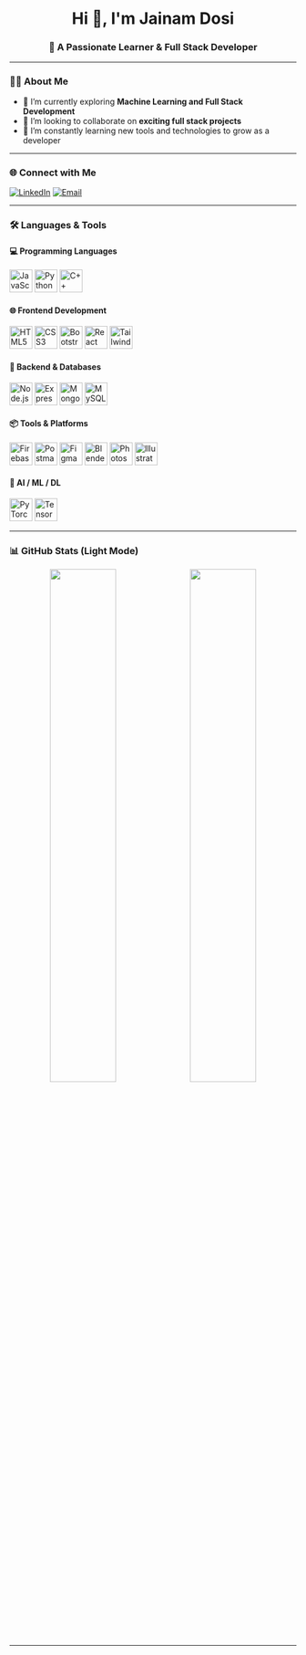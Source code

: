 <h1 align="center">Hi 👋, I'm Jainam Dosi</h1>
<h3 align="center">🚀 A Passionate Learner & Full Stack Developer</h3>

---

### 👨‍💻 About Me
- 🔭 I’m currently exploring **Machine Learning and Full Stack Development**
- 👯 I’m looking to collaborate on **exciting full stack projects**
- 🌱 I’m constantly learning new tools and technologies to grow as a developer

---

### 🌐 Connect with Me
<p align="left">
  <a href="https://www.linkedin.com/in/jainam-dosi/" target="_blank"><img src="https://img.shields.io/badge/LinkedIn-blue?style=flat&logo=linkedin" alt="LinkedIn" /></a>
  <a href="dosijainamiitb@gmail.com"><img src="https://img.shields.io/badge/Gmail-red?style=flat&logo=gmail&logoColor=white" alt="Email" /></a>
  <!-- Add more social links as needed -->
</p>

---

### 🛠️ Languages & Tools

#### 💻 Programming Languages

<p>
  <img src="https://cdn.jsdelivr.net/gh/devicons/devicon/icons/javascript/javascript-original.svg" width="40" height="40" alt="JavaScript" />
  <img src="https://cdn.jsdelivr.net/gh/devicons/devicon/icons/python/python-original.svg" width="40" height="40" alt="Python" />
  <img src="https://cdn.jsdelivr.net/gh/devicons/devicon/icons/cplusplus/cplusplus-original.svg" width="40" height="40" alt="C++" />
</p>

#### 🌐 Frontend Development

<p>
  <img src="https://cdn.jsdelivr.net/gh/devicons/devicon/icons/html5/html5-original.svg" width="40" height="40" alt="HTML5" />
  <img src="https://cdn.jsdelivr.net/gh/devicons/devicon/icons/css3/css3-original.svg" width="40" height="40" alt="CSS3" />
  <img src="https://cdn.jsdelivr.net/gh/devicons/devicon/icons/bootstrap/bootstrap-plain.svg" width="40" height="40" alt="Bootstrap" />
  <img src="https://cdn.jsdelivr.net/gh/devicons/devicon/icons/react/react-original.svg" width="40" height="40" alt="React" />
  <img src="https://cdn.jsdelivr.net/gh/devicons/devicon/icons/tailwindcss/tailwindcss-plain.svg" width="40" height="40" alt="TailwindCSS" />
</p>

#### 🔧 Backend & Databases

<p>
  <img src="https://cdn.jsdelivr.net/gh/devicons/devicon/icons/nodejs/nodejs-original.svg" width="40" height="40" alt="Node.js" />
  <img src="https://cdn.jsdelivr.net/gh/devicons/devicon/icons/express/express-original.svg" width="40" height="40" alt="Express.js" />
  <img src="https://cdn.jsdelivr.net/gh/devicons/devicon/icons/mongodb/mongodb-original.svg" width="40" height="40" alt="MongoDB" />
  <img src="https://cdn.jsdelivr.net/gh/devicons/devicon/icons/mysql/mysql-original.svg" width="40" height="40" alt="MySQL" />
</p>

#### 📦 Tools & Platforms

<p>
  <img src="https://cdn.jsdelivr.net/gh/devicons/devicon/icons/firebase/firebase-plain.svg" width="40" height="40" alt="Firebase" />
  <img src="https://cdn.jsdelivr.net/gh/devicons/devicon/icons/postman/postman-original.svg" width="40" height="40" alt="Postman" />
  <img src="https://cdn.jsdelivr.net/gh/devicons/devicon/icons/figma/figma-original.svg" width="40" height="40" alt="Figma" />
  <img src="https://cdn.jsdelivr.net/gh/devicons/devicon/icons/blender/blender-original.svg" width="40" height="40" alt="Blender" />
  <img src="https://cdn.jsdelivr.net/gh/devicons/devicon/icons/photoshop/photoshop-line.svg" width="40" height="40" alt="Photoshop" />
  <img src="https://cdn.jsdelivr.net/gh/devicons/devicon/icons/illustrator/illustrator-line.svg" width="40" height="40" alt="Illustrator" />
</p>

#### 🤖 AI / ML / DL

<p>
  <img src="https://cdn.jsdelivr.net/gh/devicons/devicon/icons/pytorch/pytorch-original.svg" width="40" height="40" alt="PyTorch" />
  <img src="https://cdn.jsdelivr.net/gh/devicons/devicon/icons/tensorflow/tensorflow-original.svg" width="40" height="40" alt="TensorFlow" />
</p>

---

### 📊 GitHub Stats (Light Mode)

<p align="center">
  <img src="https://github-readme-stats.vercel.app/api?username=jainamdosi&show_icons=true&theme=default" width="48%" />
  <img src="https://github-readme-stats.vercel.app/api/top-langs/?username=jainamdosi&layout=compact&theme=default" width="48%" />
</p>

---
